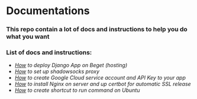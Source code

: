 # Documentations

### This repo contain a lot of docs and instructions to help you do what you want

### List of docs and instructions:

- _[How](./BegetDjango) to deploy Django App on Beget (hosting)_
- _[How](./ShadowsocksInstallaiton) to set up shadowsocks proxy_
- _[How](./GetGoogleAPIKey) to create Google Cloud service account and API Key to your app_
- _[How](./NginxSSL) to install Nginx on server and up certbot for automatic SSL release_
- _[How](./ShortcutOnUbuntu) to create shortcut to run command on Ubuntu_
